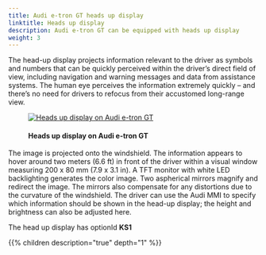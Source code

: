 ```yaml
---
title: Audi e-tron GT heads up display
linktitle: Heads up display
description: Audi e-tron GT can be equipped with heads up display
weight: 3
---
```

<!-- markdownlint-disable MD033 -->
The head-up display projects information relevant to the driver as symbols and numbers that can be quickly perceived within the driver’s direct field of view, including navigation and warning messages and data from assistance systems. The human eye perceives the information extremely quickly – and there’s no need for drivers to refocus from their accustomed long-range view.

<figure>
    <a href="https://media.electrichasgoneaudi.net/multimedia/models/e-tron-gt/technology/uiandoperations/headupdisplay/headup.jpg">
        <img src="https://media.electrichasgoneaudi.net/multimedia/models/e-tron-gt/technology/uiandoperations/headupdisplay/headups.jpg"
        alt="Heads up display on Audi e-tron GT" title="Heads up display on Audi e-tron GT">
    </a>
    <figcaption><h4>Heads up display on Audi e-tron GT</h4></figcaption>
</figure>

The image is projected onto the windshield. The information appears to hover around two meters (6.6 ft) in front of the driver within a visual window measuring 200 x 80 mm (7.9 x 3.1 in). A TFT monitor with white LED backlighting generates the color image. Two aspherical mirrors magnify and redirect the image. The mirrors also compensate for any distortions due to the curvature of the windshield. The driver can use the Audi MMI to specify which information should be shown in the head-up display; the height and brightness can also be adjusted here.

The head up display has optionId **KS1**

{{% children description="true" depth="1" %}}

